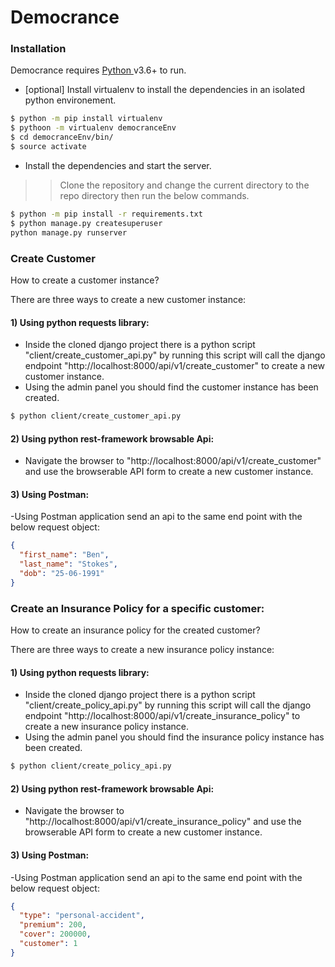 # Democrance

### Installation

Democrance requires [Python ](https://python.org/) v3.6+ to run.

- [optional] Install virtualenv to install the dependencies in an isolated python environement.

```sh
$ python -m pip install virtualenv
$ pythoon -m virtualenv democranceEnv
$ cd democranceEnv/bin/
$ source activate
```

- Install the dependencies and start the server.

> > Clone the repository and change the current directory to the repo directory then run the below commands.

```sh
$ python -m pip install -r requirements.txt
$ python manage.py createsuperuser
python manage.py runserver
```

### Create Customer

How to create a customer instance?

There are three ways to create a new customer instance:

#### 1) Using python requests library:

- Inside the cloned django project there is a python script "client/create_customer_api.py" by running this script will call the django endpoint "http://localhost:8000/api/v1/create_customer" to create a new customer instance.
- Using the admin panel you should find the customer instance has been created.

```sh
$ python client/create_customer_api.py
```

#### 2) Using python rest-framework browsable Api:

- Navigate the browser to "http://localhost:8000/api/v1/create_customer"
  and use the browserable API form to create a new customer instance.

#### 3) Using Postman:

-Using Postman application send an api to the same end point with the below request object:

```json
{
  "first_name": "Ben",
  "last_name": "Stokes",
  "dob": "25-06-1991"
}
```

### Create an Insurance Policy for a specific customer:

How to create an insurance policy for the created customer?

There are three ways to create a new insurance policy instance:

#### 1) Using python requests library:

- Inside the cloned django project there is a python script "client/create_policy_api.py" by running this script will call the django endpoint "http://localhost:8000/api/v1/create_insurance_policy" to create a new insurance policy instance.
- Using the admin panel you should find the insurance policy instance has been created.

```sh
$ python client/create_policy_api.py
```

#### 2) Using python rest-framework browsable Api:

- Navigate the browser to "http://localhost:8000/api/v1/create_insurance_policy"
  and use the browserable API form to create a new customer instance.

#### 3) Using Postman:

-Using Postman application send an api to the same end point with the below request object:

```json
{
  "type": "personal-accident",
  "premium": 200,
  "cover": 200000,
  "customer": 1
}
```
